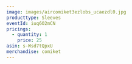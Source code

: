 ```yaml
---
image: images/aircomiket3ezlobs_ucaezdl0.jpg
producttype: Sleeves
eventId: iuq6O2mCN
pricings:
  - quantity: 1
    price: 25
asin: s-Wsd7tQpxU
merchandise: comiket
---
```

